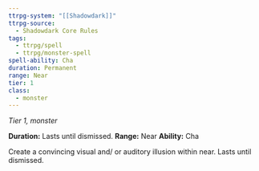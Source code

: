```yaml
---
ttrpg-system: "[[Shadowdark]]"
ttrpg-source:
  - Shadowdark Core Rules
tags:
  - ttrpg/spell
  - ttrpg/monster-spell
spell-ability: Cha
duration: Permanent
range: Near
tier: 1
class:
  - monster
---
```

*Tier 1, monster*

**Duration:** Lasts until dismissed. 
**Range:** Near
**Ability:** Cha

Create a convincing visual and/ or auditory illusion within near. Lasts until dismissed. 
